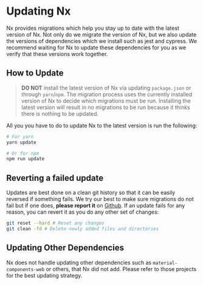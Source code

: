 # Updating Nx

Nx provides migrations which help you stay up to date with the latest version of Nx.
Not only do we migrate the version of Nx, but we also update the versions of dependencies which we install such as jest and cypress.
We recommend waiting for Nx to update these dependencies for you as we verify that these versions work together.

## How to Update

> **DO NOT** install the latest version of Nx via updating `package.json` or through `yarn`/`npm`.
> The migration process uses the currently installed version of Nx to decide which migrations must be run.
> Installing the latest version will result in no migrations to be run because it thinks there is nothing to be updated.

All you you have to do to update Nx to the latest version is run the following:

```bash
# For yarn
yarn update

# Or for npm
npm run update
```

## Reverting a failed update

Updates are best done on a clean git history so that it can be easily reversed if something fails.
We try our best to make sure migrations do not fail but if one does, **please report it** on [Github](https://www.github.com/nrwl/nx/issues/new/).
If an update fails for any reason, you can revert it as you do any other set of changes:

```bash
git reset --hard # Reset any changes
git clean -fd # Delete newly added files and directories
```

## Updating Other Dependencies

Nx does not handle updating other dependencies such as `material-components-web` or others, that Nx did not add. Please refer to those projects for the best updating strategy.
